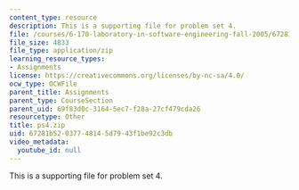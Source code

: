```yaml
---
content_type: resource
description: This is a supporting file for problem set 4.
file: /courses/6-170-laboratory-in-software-engineering-fall-2005/67281b52037748145d7943f1be92c3db_ps4.zip
file_size: 4833
file_type: application/zip
learning_resource_types:
- Assignments
license: https://creativecommons.org/licenses/by-nc-sa/4.0/
ocw_type: OCWFile
parent_title: Assignments
parent_type: CourseSection
parent_uid: 69f83d0c-3164-5ec7-f28a-27cf479cda26
resourcetype: Other
title: ps4.zip
uid: 67281b52-0377-4814-5d79-43f1be92c3db
video_metadata:
  youtube_id: null
---
```

This is a supporting file for problem set 4.